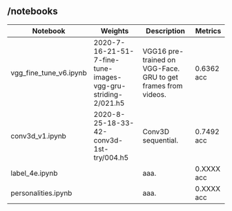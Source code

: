 ## /notebooks

| Notebook | Weights | Description | Metrics |
| --- | --- | --- | --- |
| vgg_fine_tune_v6.ipynb | 2020-7-16-21-51-7-fine-tune-images-vgg-gru-striding-2/021.h5 |  VGG16 pre-trained on VGG-Face. GRU to get frames from videos. | 0.6362 acc |
| conv3d_v1.ipynb | 2020-8-25-18-33-42-conv3d-1st-try/004.h5 | Conv3D sequential. | 0.7492 acc |
| label_4e.ipynb | | aaa. | 0.XXXX acc |
| personalities.ipynb | | aaa. | 0.XXXX acc |

